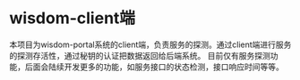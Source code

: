 # wisdom-client端

本项目为wisdom-portal系统的client端，负责服务的探测。通过client端进行服务的探测存活性，通过秘钥的认证把数据返回给后端系统。
目前仅有服务探测功能，后面会陆续开发更多的功能，如服务接口的状态检测，接口响应时间等等。